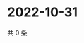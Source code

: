 # 2022-10-31

共 0 条

<!-- BEGIN WEIBO -->
<!-- 最后更新时间 Mon Oct 31 2022 18:06:43 GMT+0800 (China Standard Time) -->

<!-- END WEIBO -->

